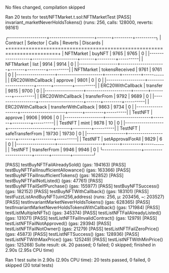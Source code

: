 No files changed, compilation skipped

Ran 20 tests for test/NFTMarket.t.sol:NFTMarketTest
[PASS] invariant_marketNeverHoldsTokens() (runs: 256, calls: 128000, reverts: 98161)

╭-------------------+----------------------+-------+---------+----------╮
| Contract          | Selector             | Calls | Reverts | Discards |
+=======================================================================+
| NFTMarket         | buyNFT               | 9765  | 9765    | 0        |
|-------------------+----------------------+-------+---------+----------|
| NFTMarket         | list                 | 9914  | 9914    | 0        |
|-------------------+----------------------+-------+---------+----------|
| NFTMarket         | tokensReceived       | 9761  | 9761    | 0        |
|-------------------+----------------------+-------+---------+----------|
| ERC20WithCallback | approve              | 9801  | 0       | 0        |
|-------------------+----------------------+-------+---------+----------|
| ERC20WithCallback | transfer             | 9815  | 9700    | 0        |
|-------------------+----------------------+-------+---------+----------|
| ERC20WithCallback | transferFrom         | 9792  | 9689    | 0        |
|-------------------+----------------------+-------+---------+----------|
| ERC20WithCallback | transferWithCallback | 9863  | 9734    | 0        |
|-------------------+----------------------+-------+---------+----------|
| TestNFT           | approve              | 9906  | 9906    | 0        |
|-------------------+----------------------+-------+---------+----------|
| TestNFT           | mint                 | 9878  | 10      | 0        |
|-------------------+----------------------+-------+---------+----------|
| TestNFT           | safeTransferFrom     | 19730 | 19730   | 0        |
|-------------------+----------------------+-------+---------+----------|
| TestNFT           | setApprovalForAll    | 9829  | 6       | 0        |
|-------------------+----------------------+-------+---------+----------|
| TestNFT           | transferFrom         | 9946  | 9946    | 0        |
╰-------------------+----------------------+-------+---------+----------╯

[PASS] testBuyNFTFailAlreadySold() (gas: 194163)
[PASS] testBuyNFTFailInsufficientAllowance() (gas: 163366)
[PASS] testBuyNFTFailInsufficientTokens() (gas: 162852)
[PASS] testBuyNFTFailNotListed() (gas: 47761)
[PASS] testBuyNFTFailSelfPurchase() (gas: 155977)
[PASS] testBuyNFTSuccess() (gas: 182152)
[PASS] testBuyNFTWithCallback() (gas: 183101)
[PASS] testFuzzListAndBuyNFT(uint256,address) (runs: 256, μ: 203456, ~: 203527)
[PASS] testInvariantMarketNeverHoldsTokens() (gas: 628365)
[PASS] testInvariantMarketNeverHoldsTokensWithCallback() (gas: 171984)
[PASS] testListMultipleNFTs() (gas: 345374)
[PASS] testListNFTFailAlreadyListed() (gas: 131071)
[PASS] testListNFTFailInvalidContract() (gas: 12979)
[PASS] testListNFTFailNotApproved() (gas: 29394)
[PASS] testListNFTFailNotOwner() (gas: 21279)
[PASS] testListNFTFailZeroPrice() (gas: 45873)
[PASS] testListNFTSuccess() (gas: 128936)
[PASS] testListNFTWithMaxPrice() (gas: 125249)
[PASS] testListNFTWithMinPrice() (gas: 125268)
Suite result: ok. 20 passed; 0 failed; 0 skipped; finished in 2.90s (2.95s CPU time)

Ran 1 test suite in 2.90s (2.90s CPU time): 20 tests passed, 0 failed, 0 skipped (20 total tests)
